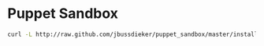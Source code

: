# Puppet Sandbox

`````bash
curl -L http://raw.github.com/jbussdieker/puppet_sandbox/master/install.sh | bash
`````
